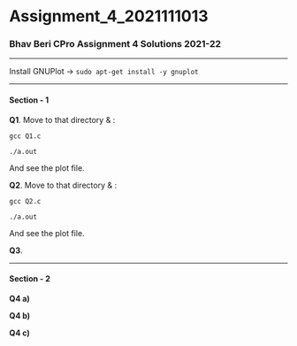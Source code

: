 # Assignment_4_2021111013
### Bhav Beri CPro Assignment 4 Solutions 2021-22
----
Install GNUPlot -> ``` sudo apt-get install -y gnuplot ```

----
#### Section - 1
**Q1**. Move to that directory & :

``` gcc Q1.c ```

``` ./a.out ```

And see the plot file.

**Q2**. Move to that  directory & :

``` gcc Q2.c ```

``` ./a.out ```

And see the plot file.

**Q3**. 

----
#### Section - 2
**Q4 a)**

**Q4 b)**

**Q4 c)**